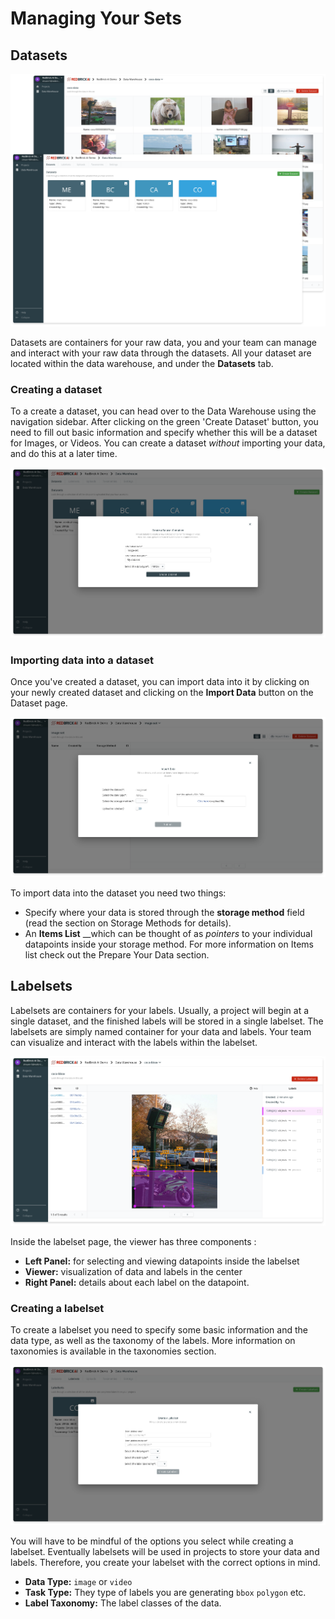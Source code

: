 # Managing Your Sets

## Datasets

![](../.gitbook/assets/group-2-2x.png)

Datasets are containers for your raw data, you and your team can manage and interact with your raw data through the datasets. All your dataset are located within the data warehouse, and under the **Datasets** tab. 

### Creating a dataset

To a create a dataset, you can head over to the Data Warehouse using the navigation sidebar. After clicking on the green 'Create Dataset' button, you need to fill out basic information and specify whether this will be a dataset for Images, or Videos. You can create a dataset _without_ importing your data, and do this at a later time. 

![](../.gitbook/assets/app.redbrickai.com_f5924ece-e355-48d2-8f9d-064c3440cef3_warehouse_search-3-2x.png)

### Importing data into a dataset

Once you've created a dataset, you can import data into it by clicking on your newly created dataset and clicking on the **Import Data** button on the Dataset page.

![Importing data into a dataset](../.gitbook/assets/app.redbrickai.com_f5924ece-e355-48d2-8f9d-064c3440cef3_warehouse_dataset_image-set-2x.png)

To import data into the dataset you need two things:

* Specify where your data is stored through the **storage method** field \(read the section on Storage Methods for details\).
* An **Items List**  __which can be thought of as _pointers_ to your individual datapoints inside your storage method. For more information on Items list check out the Prepare Your Data section.

## Labelsets

Labelsets are containers for your labels. Usually, a project will begin at a single dataset, and the finished labels will be stored in a single labelset. The labelsets are simply named container for your data and labels. Your team can visualize and interact with the labels within the labelset.

![Labelset viewer](../.gitbook/assets/app.redbrickai.com_f5924ece-e355-48d2-8f9d-064c3440cef3_projects_9b6aacfd-b5c0-4f33-a484-ab84395e55ab_tool_label-2x.png)

Inside the labelset page, the viewer has three components :

* **Left Panel:** for selecting and viewing datapoints inside the labelset
* **Viewer:** visualization of data and labels in the center
* **Right Panel:** details about each label on the datapoint. 

### Creating a labelset

To create a labelset you need to specify some basic information and the data type, as well as the taxonomy of the labels. More information on taxonomies is available in the taxonomies section.

![Labelset creator](../.gitbook/assets/app.redbrickai.com_f5924ece-e355-48d2-8f9d-064c3440cef3_projects_9b6aacfd-b5c0-4f33-a484-ab84395e55ab_tool_label-1-2x.png)

You will have to be mindful of the options you select while creating a labelset. Eventually labelsets will be used in projects to store your data and labels. Therefore, you create your labelset with the correct options in mind. 

* **Data Type:** `image` or `video` 
* **Task Type:** They type of labels you are generating `bbox` `polygon` etc. 
* **Label Taxonomy:** The label classes of the data. 

